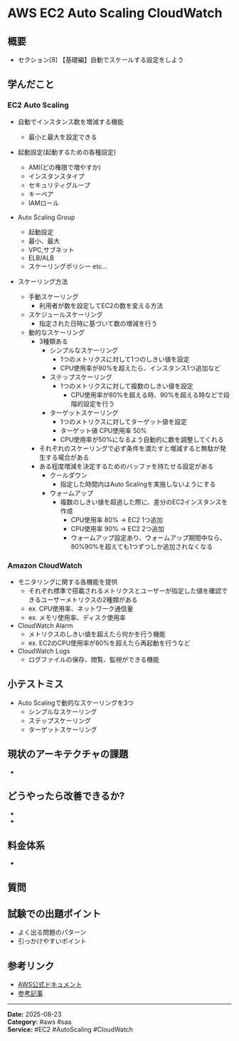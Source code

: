 # AWS EC2 Auto Scaling CloudWatch

## 概要

- セクション[8] 【基礎編】自動でスケールする設定をしよう

## 学んだこと

### EC2 Auto Scaling

- 自動でインスタンス数を増減する機能
  - 最小と最大を設定できる

- 起動設定(起動するための各種設定)
  - AMI(どの権限で増やすか)
  - インスタンスタイプ
  - セキュリティグループ
  - キーペア
  - IAMロール
- Auto Scaling Group
  - 起動設定
  - 最小、最大
  - VPC,サブネット
  - ELB/ALB
  - スケーリングポリシー etc...
- スケーリング方法
  - 手動スケーリング
    - 利用者が数を設定してEC2の数を変える方法
  - スケジュールスケーリング
    - 指定された日時に基づいて数の増減を行う
  - 動的なスケーリング
    - 3種類ある
      - シンプルなスケーリング
        - 1つのメトリクスに対して1つのしきい値を設定
        - CPU使用率が80%を超えたら、インスタンス1つ追加など
      - ステップスケーリング
        - 1つのメトリクスに対して複数のしきい値を設定
          - CPU使用率が80%を超える時、90%を超える時などで段階的設定を行う
      - ターゲットスケーリング
        - 1つのメトリクスに対してターゲット値を設定
        - ターゲット値 CPU使用率 50%
        - CPU使用率が50%になるよう自動的に数を調整してくれる
    - それぞれのスケーリングで必ず条件を満たすと増減すると無駄が発生する場合がある
    - ある程度増減を決定するためのバッファを持たせる設定がある
      - クールダウン
        - 指定した時間内はAuto Scalingを実施しないようにする
      - ウォームアップ
        - 複数のしきい値を超過した際に、差分のEC2インスタンスを作成
          - CPU使用率 80% → EC2 1つ追加
          - CPU使用率 90% → EC2 2つ追加
          - ウォームアップ設定あり、ウォームアップ期間中なら、80%90%を超えても1つずつしか追加されなくなる

### Amazon CloudWatch

- モニタリングに関する各機能を提供
  - それぞれ標準で搭載されるメトリクスとユーザーが指定した値を確認できるユーザーメトリクスの2種類がある
  - ex. CPU使用率、ネットワーク通信量
  - ex. メモリ使用率、ディスク使用率
- CloudWatch Alarm
  - メトリクスのしきい値を超えたら何かを行う機能
  - ex. EC2のCPU使用率が80%を超えたら再起動を行うなど
- CloudWatch Logs
  - ログファイルの保存、閲覧、監視ができる機能

## 小テストミス

- Auto Scalingで動的なスケーリングを3つ
  - シンプルなスケーリング
  - ステップスケーリング
  - ターゲットスケーリング

## 現状のアーキテクチャの課題

- 

## どうやったら改善できるか?

- 
- 

## 料金体系

- 

## 質問

## 試験での出題ポイント

- よく出る問題のパターン
- 引っかけやすいポイント

## 参考リンク

- [AWS公式ドキュメント](URL)
- [参考記事](URL)

---
**Date:** 2025-08-23  
**Category:** #aws #saa  
**Service:** #EC2 #AutoScaling #CloudWatch
